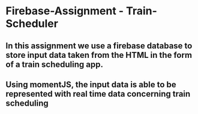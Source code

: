 # Firebase-Assignment - Train-Scheduler

## In this assignment we use a firebase database to store input data taken from the HTML in the form of a train scheduling app.
## Using momentJS, the input data is able to be represented with real time data concerning train scheduling

